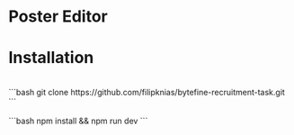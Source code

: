 # Poster Editor

# Installation
<br />
```bash
git clone https://github.com/filipknias/bytefine-recruitment-task.git
```
<br />
<br />
```bash
npm install && npm run dev
```
